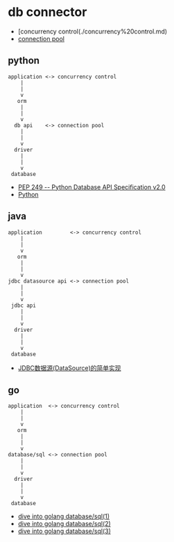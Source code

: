 # db connector

- [concurrency control(./concurrency%20control.md)
- [connection pool](./connection%20pool.md)

## python

```
application <-> concurrency control
    |
    |
    v
   orm
    |
    |
    v
  db api    <-> connection pool
    |
    |
    v
  driver 
    |
    |
    v
 database
```

- [PEP 249 -- Python Database API Specification v2.0](https://www.python.org/dev/peps/pep-0249/)
- [Python](https://wiki.postgresql.org/wiki/Python)

## java

```
application         <-> concurrency control
    |
    |
    v
   orm
    |
    |
    v
jdbc datasource api <-> connection pool
    |
    |
    v
 jdbc api
    |
    |
    v
  driver
    |
    |
    v
 database
```

- [JDBC数据源(DataSource)的简单实现](http://blog.51cto.com/lavasoft/265073)

## go

```
application  <-> concurrency control
    |
    |
    v
   orm
    |
    |
    v
database/sql <-> connection pool
    |
    |
    v
  driver
    |
    |
    v
 database
```

- [dive into golang database/sql(1)](https://www.jianshu.com/p/3b0b3a4c83da)
- [dive into golang database/sql(2)](https://www.jianshu.com/p/807257fcb985)
- [dive into golang database/sql(3)](https://www.jianshu.com/p/cd8cee3d7fc3)